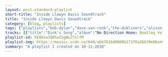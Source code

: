 ```yaml
---
layout: post-standard-playlist
short-title: "Inside Llewyn Davis Soundtrack"
title: "Inside Llewyn Davis Soundtrack"
category: [blog, playlists]
tags: ["playlists","bob-dylan","dave-van-ronk","the-dubliners","alison-krauss,-bobby-osborne","pete-seeger","tom-paxton","the-kingston-trio","bryan-sutton","dave-van-ronk","larkin-bryant-cohen","the-everly-brothers","the-corries","karen-dalton","karine-polwart","bob-dylan","oscar-isaac,-marcus-mumford","oscar-isaac"]
tracks: [{"title":"Dink's Song","album":"No Direction Home: Bootleg Volume 7 (Movie Soundtrack)","artists":"Bob Dylan"},{"title":"Hang Me, Oh Hang Me","album":"Inside Dave Van Ronk","artists":"Dave Van Ronk"},{"title":"The Auld Triangle","album":"The Best That Is Irish","artists":"The Dubliners"},{"title":"The Storms Are On The Ocean","album":"Essential Bluegrass : Bluegrass Legends","artists":"Alison Krauss, Bobby Osborne"},{"title":"Fare Thee Well","album":"Broadside Ballads, Vol. 2","artists":"Pete Seeger"},{"title":"The Last Thing on My Mind","album":"The Best Of Tom Paxton: I Can't Help Wonder Wher I'm Bound: The Elektra Years","artists":"Tom Paxton"},{"title":"Five Hundred Miles","album":"The Kingston Trio Live At The Historic Yuma Theatre","artists":"The Kingston Trio"},{"title":"The Storms Are On The Ocean","album":"Bluegrass Guitar","artists":"Bryan Sutton"},{"title":"Dink's Song (Covered in the Motion Picture)","album":"Dink's Song (Covered in the Motion Picture) - Single","artists":"Dave Van Ronk"},{"title":"Green Rocky Road - Larkin Bryant Cohen","album":"The Instrumental Memphis Music Sampler Vol. 2","artists":"Larkin Bryant Cohen"},{"title":"Roving Gambler","album":"Simply - The Everly Brothers ( 42 Essential Tracks)","artists":"The Everly Brothers"},{"title":"Shoals Of Herring","album":"People and Songs of the Sea","artists":"The Corries"},{"title":"Green Rocky Road","album":"1966","artists":"Karen Dalton"},{"title":"The Death Of Queen Jane","album":"Fairest Floo'er","artists":"Karine Polwart"},{"title":"Farewell - Witmark Demo - 1963","album":"The Witmark Demos: 1962-1964 (The Bootleg Series Vol. 9)","artists":"Bob Dylan"},{"title":"Fare Thee Well (Dink's Song)","album":"Inside Llewyn Davis: Original Soundtrack Recording","artists":"Oscar Isaac, Marcus Mumford"},{"title":"Green, Green Rocky Road","album":"Inside Llewyn Davis: Original Soundtrack Recording","artists":"Oscar Isaac"}]
playlist-id: 5EQ0swJQ8huISgWLZ7xlfM
playlist-img: https://mosaic.scdn.co/640/ab67616d0000b27370a26639e06a441817daed5cab67616d0000b27387c4995e440de7beefcd325cab67616d0000b273d14d8384964f90bf4910172eab67616d0000b273f3c16e201d5697124ba693e8
summary: "A playlist I created on 10-11-2018"
---
```

